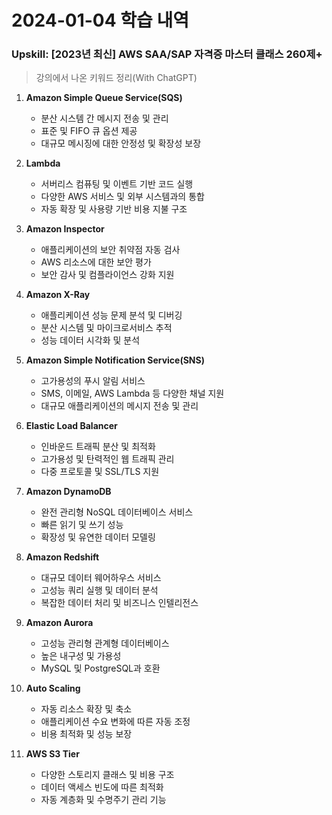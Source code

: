 # 2024-01-04 학습 내역

### Upskill: [2023년 최신] AWS SAA/SAP 자격증 마스터 클래스 260제+
> 강의에서 나온 키워드 정리(With ChatGPT)

1. **Amazon Simple Queue Service(SQS)**
   - 분산 시스템 간 메시지 전송 및 관리
   - 표준 및 FIFO 큐 옵션 제공
   - 대규모 메시징에 대한 안정성 및 확장성 보장

2. **Lambda**
   - 서버리스 컴퓨팅 및 이벤트 기반 코드 실행
   - 다양한 AWS 서비스 및 외부 시스템과의 통합
   - 자동 확장 및 사용량 기반 비용 지불 구조

3. **Amazon Inspector**
   - 애플리케이션의 보안 취약점 자동 검사
   - AWS 리소스에 대한 보안 평가
   - 보안 감사 및 컴플라이언스 강화 지원

4. **Amazon X-Ray**
   - 애플리케이션 성능 문제 분석 및 디버깅
   - 분산 시스템 및 마이크로서비스 추적
   - 성능 데이터 시각화 및 분석

5. **Amazon Simple Notification Service(SNS)**
   - 고가용성의 푸시 알림 서비스
   - SMS, 이메일, AWS Lambda 등 다양한 채널 지원
   - 대규모 애플리케이션의 메시지 전송 및 관리

6. **Elastic Load Balancer**
   - 인바운드 트래픽 분산 및 최적화
   - 고가용성 및 탄력적인 웹 트래픽 관리
   - 다중 프로토콜 및 SSL/TLS 지원

7. **Amazon DynamoDB**
   - 완전 관리형 NoSQL 데이터베이스 서비스
   - 빠른 읽기 및 쓰기 성능
   - 확장성 및 유연한 데이터 모델링

8. **Amazon Redshift**
   - 대규모 데이터 웨어하우스 서비스
   - 고성능 쿼리 실행 및 데이터 분석
   - 복잡한 데이터 처리 및 비즈니스 인텔리전스

9. **Amazon Aurora**
   - 고성능 관리형 관계형 데이터베이스
   - 높은 내구성 및 가용성
   - MySQL 및 PostgreSQL과 호환

10. **Auto Scaling**
    - 자동 리소스 확장 및 축소
    - 애플리케이션 수요 변화에 따른 자동 조정
    - 비용 최적화 및 성능 보장

11. **AWS S3 Tier**
    - 다양한 스토리지 클래스 및 비용 구조
    - 데이터 액세스 빈도에 따른 최적화
    - 자동 계층화 및 수명주기 관리 기능
